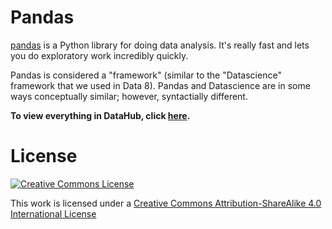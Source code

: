 Pandas
===============


[pandas](http://pandas.pydata.org/) is a Python library for doing
data analysis. It's really fast and lets you do exploratory work
incredibly quickly.

Pandas is considered a "framework" (similar to the "Datascience" framework that we used in Data 8).  Pandas and Datascience are in some ways conceptually similar; however, syntactially different.

**To view everything in DataHub, click [here](http://datahub.berkeley.edu/user-redirect/interact?account=glennparham&repo=Pathways-Seminar&branch=master&path=2.20.18/Pandas).**

License
=======

<a rel="license" href="http://creativecommons.org/licenses/by-sa/4.0/"><img alt="Creative Commons License" style="border-width:0" src="http://i.creativecommons.org/l/by-sa/4.0/88x31.png" /></a><br />

This work is licensed under a [Creative Commons Attribution-ShareAlike 4.0 International License](http://creativecommons.org/licenses/by-sa/4.0/)


